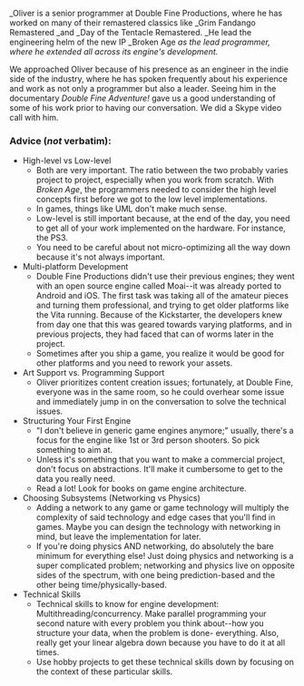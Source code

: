 _Oliver is a senior programmer at Double Fine Productions, where he has worked on many of their remastered classics like _Grim Fandango Remastered _and _Day of the Tentacle Remastered. _He lead the engineering helm of the new IP _Broken Age _as the lead programmer, where he extended all across its engine's development._

We approached Oliver because of his presence as an engineer in the indie side of the industry, where he has spoken frequently about his experience and work as not only a programmer but also a leader. Seeing him in the documentary _Double Fine Adventure!_ gave us a good understanding of some of his work prior to having our conversation. We did a Skype video call with him.

### Advice (_not_ verbatim):

*   High-level vs Low-level
    *   Both are very important. The ratio between the two probably varies project to project, especially when you work from scratch. With _Broken Age_, the programmers needed to consider the high level concepts first before we got to the low level implementations.
    *   In games, things like UML don't make much sense.
    *   Low-level is still important because, at the end of the day, you need to get all of your work implemented on the hardware. For instance, the PS3.
    *   You need to be careful about not micro-optimizing all the way down because it's not always important.
*   Multi-platform Development
    *   Double Fine Productions didn't use their previous engines; they went with an open source engine called Moai--it was already ported to Android and iOS. The first task was taking all of the amateur pieces and turning them professional, and trying to get older platforms like the Vita running. Because of the Kickstarter, the developers knew from day one that this was geared towards varying platforms, and in previous projects, they had faced that can of worms later in the project.
    *   Sometimes after you ship a game, you realize it would be good for other platforms and you need to rework your assets.
*   Art Support vs. Programming Support
    *   Oliver prioritizes content creation issues; fortunately, at Double Fine, everyone was in the same room, so he could overhear some issue and immediately jump in on the conversation to solve the technical issues.
*   Structuring Your First Engine
    *   "I don't believe in generic game engines anymore;" usually, there's a focus for the engine like 1st or 3rd person shooters. So pick something to aim at.
    *   Unless it's something that you want to make a commercial project, don't focus on abstractions. It'll make it cumbersome to get to the data you really need.
    *   Read a lot! Look for books on game engine architecture.
*   Choosing Subsystems (Networking vs Physics)
    *   Adding a network to any game or game technology will multiply the complexity of said technology and edge cases that you'll find in games. Maybe you can design the technology with networking in mind, but leave the implementation for later.
    *   If you're doing physics AND networking, do absolutely the bare minimum for everything else! Just doing physics and networking is a super complicated problem; networking and physics live on opposite sides of the spectrum, with one being prediction-based and the other being time/physically-based.
*   Technical Skills
    *   Technical skills to know for engine development: Multithreading/concurrency. Make parallel programming your second nature with every problem you think about--how you structure your data, when the problem is done- everything. Also, really get your linear algebra down because you have to do it at all times.
    *   Use hobby projects to get these technical skills down by focusing on the context of these particular skills.